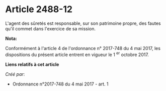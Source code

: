 # Article 2488-12

L'agent des sûretés est responsable, sur son patrimoine propre, des fautes qu'il commet dans l'exercice de sa mission.

**Nota:**

Conformément à l'article 4 de l'ordonnance n° 2017-748 du 4 mai 2017, les dispositions du présent article entrent en vigueur
le 1
  <sup>er</sup> octobre 2017.

**Liens relatifs à cet article**

_Créé par_:

  - Ordonnance n°2017-748 du 4 mai 2017 - art. 1
